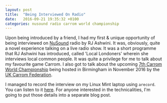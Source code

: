 ```yaml
---
layout: post
title:  "Being Interviewed On Radio"
date:   2016-09-21 19:35:32 +0100
categories: nusound radio carrom world championship
---
```


Upon being introduced by a friend, I had my first & unique opportunity of being interviewed on
[NuSound](http://nusoundradio.com/) radio by RJ Ashwini. It was, obviously, quite a novel experience talking on a live radio show. It was a
short programme that RJ Ashwini has introduced, called 'Local Londoners' wherein she interviews local common people.
It was quite a privilege for me to talk about my favourite game Carrom. I also got to talk about the upcoming
[7th Carrom World Championship](http://worldchampionship.ukcarromfed.com) being hosted in Birmingham in November 2016
by the [UK Carrom Federation](http://ukcarromfed.com/). 

I managed to record the interview on my Linux Mint laptop using `arecord`. You can listen to it [here](/media/NuSoundInterview.mp3).
For anyone interested in the technicalities, I'm going to put those details into a separate blog post.
